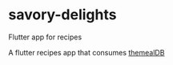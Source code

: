 # savory-delights
Flutter app for recipes

A flutter recipes app that consumes [themealDB](https://www.themealdb.com)